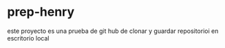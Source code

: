 # prep-henry
este proyecto es una prueba de git hub de clonar y guardar repositorioi en escritorio local

